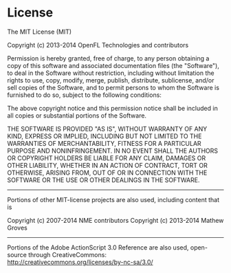 License
=======

The MIT License (MIT)

Copyright (c) 2013-2014 OpenFL Technologies and contributors

Permission is hereby granted, free of charge, to any person obtaining a copy
of this software and associated documentation files (the "Software"), to deal
in the Software without restriction, including without limitation the rights
to use, copy, modify, merge, publish, distribute, sublicense, and/or sell
copies of the Software, and to permit persons to whom the Software is
furnished to do so, subject to the following conditions:

The above copyright notice and this permission notice shall be included in
all copies or substantial portions of the Software.

THE SOFTWARE IS PROVIDED "AS IS", WITHOUT WARRANTY OF ANY KIND, EXPRESS OR
IMPLIED, INCLUDING BUT NOT LIMITED TO THE WARRANTIES OF MERCHANTABILITY,
FITNESS FOR A PARTICULAR PURPOSE AND NONINFRINGEMENT. IN NO EVENT SHALL THE
AUTHORS OR COPYRIGHT HOLDERS BE LIABLE FOR ANY CLAIM, DAMAGES OR OTHER
LIABILITY, WHETHER IN AN ACTION OF CONTRACT, TORT OR OTHERWISE, ARISING FROM,
OUT OF OR IN CONNECTION WITH THE SOFTWARE OR THE USE OR OTHER DEALINGS IN
THE SOFTWARE.

-------

Portions of other MIT-license projects are also used, including content that is

Copyright (c) 2007-2014 NME contributors
Copyright (c) 2013-2014 Mathew Groves

-------

Portions of the Adobe ActionScript 3.0 Reference are also used, open-source
through CreativeCommons: http://creativecommons.org/licenses/by-nc-sa/3.0/
